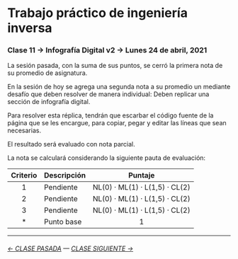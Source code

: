 # Trabajo práctico de ingeniería inversa

### Clase 11 → Infografía Digital v2 → Lunes 24 de abril, 2021

La sesión pasada, con la suma de sus puntos, se cerró la primera nota de su promedio de asignatura. 

En la sesión de hoy se agrega una segunda nota a su promedio un mediante desafío que deben resolver de manera individual: Deben replicar una sección de infografía digital.

Para resolver esta réplica, tendrán que escarbar el código fuente de la página que se les encargue, para copiar, pegar y editar las líneas que sean necesarias.

El resultado será evaluado con nota parcial.

La nota se calculará considerando la siguiente pauta de evaluación:

| Criterio | Descripción           | Puntaje |
|:--------:|:----------------------|:-------:|
| 1        | Pendiente             | NL(0) · ML(1) · L(1,5) · CL(2) |
| 2        | Pendiente             | NL(0) · ML(1) · L(1,5) · CL(2) |
| 3        | Pendiente             | NL(0) · ML(1) · L(1,5) · CL(2) |
| *        | Punto base            | 1       |



- - - - - - - - - - - - -

###### [← CLASE PASADA](https://github.com/profesorfaco/dno075-2021/tree/main/clase-10) — [CLASE SIGUIENTE →](https://github.com/profesorfaco/dno075-2021/tree/main/clase-12) 
